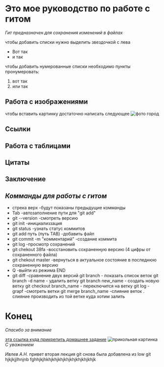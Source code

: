 # Это мое руководство по работе с гитом

*Гит предназначен для сохранения изменений в файлах*


чтобы добавить списки нужно выделить звездочкой с лева 
* Вот так 
* и так

чтобы добавить нумерованные списки  необходимо пункты пронумеровать: 
1. вот так 
2. или так 
## Работа с изображениями
чтобы вставить картинку достаточно написать следующее 
![фото город](city.jpg)

## Ссылки 


## Работа с таблицами

## Цитаты

## Заключение

## ***Комманды для работы с гитом***
* стрека верх             -будут показаны предыдущие комманды
* Tab                      -автозаполнение пути для "git add"
* git --version                 -смотреть версию
* git init                      -инициализзация 
* git status                    -узнать статус коммитов
* git add путь (путь TAB)       -добавить файл 
* git commit -m "комментарий"  -создание коммита
* git log                      -просмотр сохранений
* git chekout 38fa             -восстановить сохраненную версию  (4 цифры от сохраненного файла)
* git chekout master           -вернуться в актуальное состояние в последнюю сохраненную версию
* Q                            -выйти  из режима   END 
* git diff                      -сравнение двух версий
git branch                     - показать список веток
git branch -d name             - удалить ветку
git branch new_name            - создать новую ветку
git checkout branch_name       - переключится на ветку
git log -grapf                 -смотреть ветки
git  merge branch_name         -слияние веток . слияние производить  из той ветке  куда хотим залить 


# Конец
*Спасибо за внимание*

[эта ссылка куда прикрепить домашнее задание](https://gb.ru/lessons/290087/homework/)
![прикольная картинка](https://img3.fonwall.ru/o/di/airplane-aviation-flight-ulsx.jpg?route=mid&h=750)
*С уважением* 

*Ивлев А.Н.*
привет вторая лекция git
снова  была добавлена из low
git hjkjkjjlhnjnb
fghhjkjhkhjkhjkhjkhjkhjkhjkhjkhjk